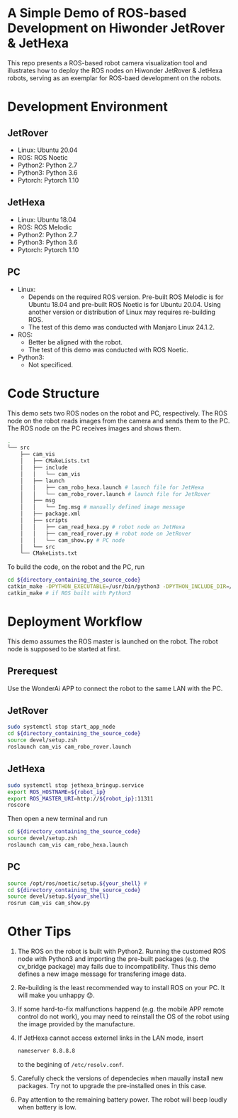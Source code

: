 # A Simple Demo of ROS-based Development on Hiwonder JetRover & JetHexa

This repo presents a ROS-based robot camera visualization tool and illustrates how to deploy the ROS nodes on Hiwonder JetRover & JetHexa robots, serving as an exemplar for ROS-baed development on the robots.

# Development Environment

## JetRover

* Linux: Ubuntu 20.04
* ROS: ROS Noetic
* Python2: Python 2.7
* Python3: Python 3.6
* Pytorch: Pytorch 1.10

## JetHexa

* Linux: Ubuntu 18.04
* ROS: ROS Melodic
* Python2: Python 2.7
* Python3: Python 3.6
* Pytorch: Pytorch 1.10

## PC

* Linux:
  * Depends on the required ROS version. Pre-built ROS Melodic is for Ubuntu 18.04 and pre-built ROS Noetic is for Ubuntu 20.04. Using another version or distribution of Linux may requires re-building ROS.
  * The test of this demo was conducted with Manjaro Linux 24.1.2.
* ROS:
  * Better be aligned with the robot.
  * The test of this demo was conducted with ROS Noetic.
* Python3:
  * Not specificed.

# Code Structure

This demo sets two ROS nodes on the robot and PC, respectively. The ROS node on the robot reads images from the camera and sends them to the PC. The ROS node on the PC receives images and shows them.

``` bash
.
└── src
    ├── cam_vis
    │   ├── CMakeLists.txt
    │   ├── include
    │   │   └── cam_vis
    │   ├── launch
    │   │   ├── cam_robo_hexa.launch # launch file for JetHexa
    │   │   └── cam_robo_rover.launch # launch file for JetRover
    │   ├── msg
    │   │   └── Img.msg # manually defined image message
    │   ├── package.xml
    │   ├── scripts
    │   │   ├── cam_read_hexa.py # robot node on JetHexa
    │   │   ├── cam_read_rover.py # robot node on JetRover
    │   │   └── cam_show.py # PC node
    │   └── src
    └── CMakeLists.txt

```

To build the code, on the robot and the PC, run

``` bash
cd ${directory_containing_the_source_code}
catkin_make -DPYTHON_EXECUTABLE=/usr/bin/python3 -DPYTHON_INCLUDE_DIR=/usr/include/python${python3_version}m # if ROS built with Python2
catkin_make # if ROS built with Python3
```

# Deployment Workflow

This demo assumes the ROS master is launched on the robot. The robot node is supposed to be started at first.

## Prerequest

Use the WonderAi APP to connect the robot to the same LAN with the PC.

## JetRover

``` bash
sudo systemctl stop start_app_node
cd ${directory_containing_the_source_code}
source devel/setup.zsh
roslaunch cam_vis cam_robo_rover.launch
```

## JetHexa

``` bash
sudo systemctl stop jethexa_bringup.service
export ROS_HOSTNAME=${robot_ip}
export ROS_MASTER_URI=http://${robot_ip}:11311
roscore
```

Then open a new terminal and run

```bash
cd ${directory_containing_the_source_code}
source devel/setup.zsh
roslaunch cam_vis cam_robo_hexa.launch
```

## PC

``` bash
source /opt/ros/noetic/setup.${your_shell} # 
cd ${directory_containing_the_source_code}
source devel/setup.${your_shell}
rosrun cam_vis cam_show.py
```

# Other Tips

1. The ROS on the robot is built with Python2. Running the customed ROS node with Python3 and importing the pre-built packages (e.g. the cv_bridge package) may fails due to incompatibility. Thus this demo defines a new image message for transfering image data.
2. Re-building is the least recommended way to install ROS on your PC. It will make you unhappy 😞.
3. If some hard-to-fix malfunctions happend (e.g. the mobile APP remote control do not work), you may need to reinstall the OS of the robot using the image provided by the manufacture.
4. If JetHexa cannot access externel links in the LAN mode, insert

    ```bash
    nameserver 8.8.8.8
    ```

    to the begining of ```/etc/resolv.conf```.
5. Carefully check the versions of dependecies when maually install new packages. Try not to upgrade the pre-installed ones in this case.
6. Pay attention to the remaining battery power. The robot will beep loudly when battery is low.
